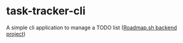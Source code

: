 # task-tracker-cli
A simple cli application to manage a TODO list ([Roadmap.sh backend project](https://roadmap.sh/projects/task-tracker))

